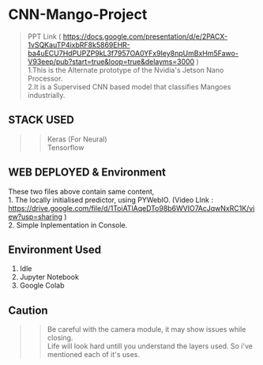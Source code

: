 # CNN-Mango-Project
> PPT Link ( https://docs.google.com/presentation/d/e/2PACX-1vSQKauTP4ixbRF8k5869EHR-ba4uECU7HdPUPZP9kL3f7957OA0YFx9Iey8npUmBxHm5Fawo-V93eep/pub?start=true&loop=true&delayms=3000 )<br>
> 1.This is the Alternate prototype of the Nvidia's Jetson Nano Processor.<br>
> 2.It is a Supervised CNN based model that classifies Mangoes industrially.

## STACK USED

>> Keras (For Neural)<br>
>> Tensorflow 

## WEB DEPLOYED & Environment

These two files above contain same content, <br>
    1. The locally initialised predictor, using PYWebIO.  (Video LInk : https://drive.google.com/file/d/1ToiATlAqeDTo98b6WVIO7AcJqwNxRC1K/view?usp=sharing )<br>
    2. Simple Inplementation in Console.<br>

## Environment Used

1. Idle<br>
2. Jupyter Notebook<br>
3. Google Colab<br>

## Caution
>> Be careful with the camera module, it may show issues while closing.<br>
>> Life will look hard untill you understand the layers used. So i've mentioned each of it's uses.
